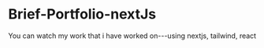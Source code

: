 # Brief-Portfolio-nextJs
You can watch my work that i have worked on---using nextjs, tailwind, react
